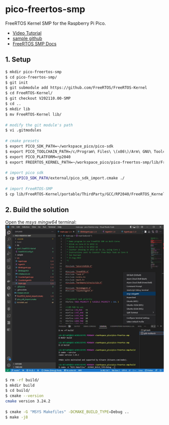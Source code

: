 # pico-freertos-smp

FreeRTOS Kernel SMP for the Raspberry Pi Pico.

* [Video Tutorial](https://youtu.be/nD8XeWjn-2w)
* [sample github](https://github.com/jondurrant/RPIPicoFreeRTOSSMPExp)
* [FreeRTOS SMP Docs](https://www.freertos.org/symmetric-multiprocessing-introduction.html)

## 1. Setup

```sh
$ mkdir pico-freertos-smp
$ cd pico-freertos-smp/
$ git init
$ git submodule add https://github.com/FreeRTOS/FreeRTOS-Kernel
$ cd FreeRTOS-Kernel/
$ git checkout V202110.00-SMP
$ cd ..
$ mkdir lib
$ mv FreeRTOS-Kernel lib/

# modify the git module's path
$ vi .gitmodules

# cmake presets
$ export PICO_SDK_PATH=~/workspace_pico/pico-sdk
$ export PICO_TOOLCHAIN_PATH=/c/Program\ Files\ \(x86\)/Arm\ GNU\ Toolchain\ arm-none-eabi/12.2\ mpacbti-bet1/bin
$ export PICO_PLATFORM=rp2040
$ export FREERTOS_KERNEL_PATH=~/workspace_pico/pico-freertos-smp/lib/FreeRTOS-Kernel

# import pico sdk
$ cp $PICO_SDK_PATH/external/pico_sdk_import.cmake ./

# import FreeRTOS-SMP
$ cp lib/FreeRTOS-Kernel/portable/ThirdParty/GCC/RP2040/FreeRTOS_Kernel_import.cmake
```

## 2. Build the solution

Open the *msys mingw64* terminal:
![*msys mingw64* terminal](img/build-01.jpg)

```sh
$ rm -rf build/
$ mkdir build
$ cd build/
$ cmake --version
cmake version 3.24.2

$ cmake -G "MSYS Makefiles" -DCMAKE_BUILD_TYPE=Debug ..
$ make -j8
```
